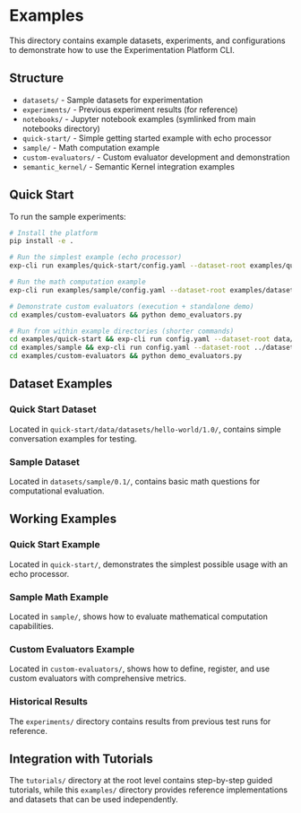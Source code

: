 # Examples

This directory contains example datasets, experiments, and configurations to demonstrate how to use the Experimentation Platform CLI.

## Structure

- `datasets/` - Sample datasets for experimentation
- `experiments/` - Previous experiment results (for reference)
- `notebooks/` - Jupyter notebook examples (symlinked from main notebooks directory)
- `quick-start/` - Simple getting started example with echo processor
- `sample/` - Math computation example
- `custom-evaluators/` - Custom evaluator development and demonstration
- `semantic_kernel/` - Semantic Kernel integration examples

## Quick Start

To run the sample experiments:

```bash
# Install the platform
pip install -e .

# Run the simplest example (echo processor)
exp-cli run examples/quick-start/config.yaml --dataset-root examples/quick-start/data/datasets

# Run the math computation example
exp-cli run examples/sample/config.yaml --dataset-root examples/datasets

# Demonstrate custom evaluators (execution + standalone demo)
cd examples/custom-evaluators && python demo_evaluators.py

# Run from within example directories (shorter commands)
cd examples/quick-start && exp-cli run config.yaml --dataset-root data/datasets
cd examples/sample && exp-cli run config.yaml --dataset-root ../datasets
cd examples/custom-evaluators && python demo_evaluators.py
```

## Dataset Examples

### Quick Start Dataset
Located in `quick-start/data/datasets/hello-world/1.0/`, contains simple conversation examples for testing.

### Sample Dataset
Located in `datasets/sample/0.1/`, contains basic math questions for computational evaluation.

## Working Examples

### Quick Start Example
Located in `quick-start/`, demonstrates the simplest possible usage with an echo processor.

### Sample Math Example
Located in `sample/`, shows how to evaluate mathematical computation capabilities.

### Custom Evaluators Example
Located in `custom-evaluators/`, shows how to define, register, and use custom evaluators with comprehensive metrics.

### Historical Results
The `experiments/` directory contains results from previous test runs for reference.

## Integration with Tutorials

The `tutorials/` directory at the root level contains step-by-step guided tutorials, while this `examples/` directory provides reference implementations and datasets that can be used independently.